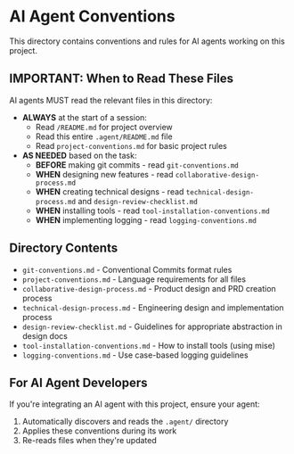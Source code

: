 # AI Agent Conventions

This directory contains conventions and rules for AI agents working on this project.

## IMPORTANT: When to Read These Files

AI agents MUST read the relevant files in this directory:

- **ALWAYS** at the start of a session:
  - Read `/README.md` for project overview
  - Read this entire `.agent/README.md` file
  - Read `project-conventions.md` for basic project rules
- **AS NEEDED** based on the task:
  - **BEFORE** making git commits - read `git-conventions.md`
  - **WHEN** designing new features - read `collaborative-design-process.md`
  - **WHEN** creating technical designs - read `technical-design-process.md` and `design-review-checklist.md`
  - **WHEN** installing tools - read `tool-installation-conventions.md`
  - **WHEN** implementing logging - read `logging-conventions.md`

## Directory Contents

- `git-conventions.md` - Conventional Commits format rules
- `project-conventions.md` - Language requirements for all files
- `collaborative-design-process.md` - Product design and PRD creation process
- `technical-design-process.md` - Engineering design and implementation process
- `design-review-checklist.md` - Guidelines for appropriate abstraction in design docs
- `tool-installation-conventions.md` - How to install tools (using mise)
- `logging-conventions.md` - Use case-based logging guidelines

## For AI Agent Developers

If you're integrating an AI agent with this project, ensure your agent:

1. Automatically discovers and reads the `.agent/` directory
2. Applies these conventions during its work
3. Re-reads files when they're updated
